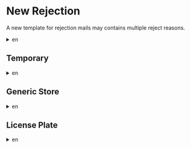 # New Rejection

A new template for rejection mails may contains multiple reject reasons.

<details><summary>en</summary>
<p>

```
Subject: [Portal review complete:<PORTAL-TITLE>]
----------

Your Portal nomination has been reviewed, and we have decided not to accept this candidate.

Your nomination is rejected due to the following reason(s):
<REJECT-REASONS>

Note that we will not be overturning this decision. If you believe your New Portal nomination should have been accepted, we suggest re-submitting the Portal candidate after improving the photo.

-NianticOps

<PORTAL-TITLE>
<PORTAL-DESCRIPTION>

<PHOTO-URL>
```

</p>
</details>


## Temporary
<details><summary>en</summary>
<p>

```
Nomination does not appear to be permanent or appears to be a seasonal display that is only put up during certain times of the year
```

</p>
</details>

## Generic Store
<details><summary>en</summary>
<p>

```
The real-world location of the nomination appears to represent a generic store or restaurant
```

</p>
</details>

## License Plate
<details><summary>en</summary>
<p>

```
Photo appears to include a recognizable license plate
```

</p>
</details>
